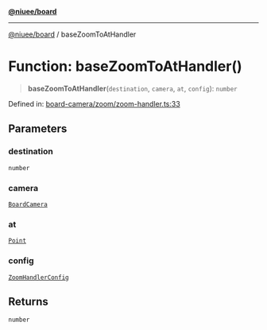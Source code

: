 [**@niuee/board**](../README.md)

***

[@niuee/board](../globals.md) / baseZoomToAtHandler

# Function: baseZoomToAtHandler()

> **baseZoomToAtHandler**(`destination`, `camera`, `at`, `config`): `number`

Defined in: [board-camera/zoom/zoom-handler.ts:33](https://github.com/niuee/board/blob/e6c1edcccf6525a0cc9088782c7c4653e837f533/src/board-camera/zoom/zoom-handler.ts#L33)

## Parameters

### destination

`number`

### camera

[`BoardCamera`](../interfaces/BoardCamera.md)

### at

[`Point`](../type-aliases/Point.md)

### config

[`ZoomHandlerConfig`](../type-aliases/ZoomHandlerConfig.md)

## Returns

`number`
